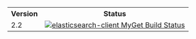<table>
    <tr>
      <th>Version</th>
      <th>Status</th>
    </tr>
    <tr>
      <td>2.2</td>
      <td><a href="https://www.myget.org/"><img src="https://www.myget.org/BuildSource/Badge/elasticsearch-client?identifier=6c2c6e35-5320-4832-b11a-ec3dd2b493c8" alt="elasticsearch-client MyGet Build Status" /></a></td>
    </tr>
</table>
